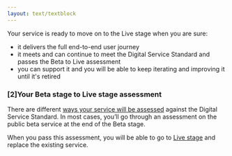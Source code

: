 ```yaml
---
layout: text/textblock
---
```


Your service is ready to move on to the Live stage when you are sure:
- it delivers the full end-to-end user journey
- it meets and can continue to meet the Digital Service Standard and passes the Beta to Live assessment
- you can support it and you will be able to keep iterating and improving it until it's retired

### [2]Your Beta stage to Live stage assessment

There are different [ways your service will be assessed](https://www.dta.gov.au/standard/meeting-standard/) against the Digital Service Standard. In most cases, you’ll go through an assessment on the public beta service at the end of the Beta stage.

When you pass this assessment, you will be able to go to [Live stage](../live-stage/) and replace the existing service.

